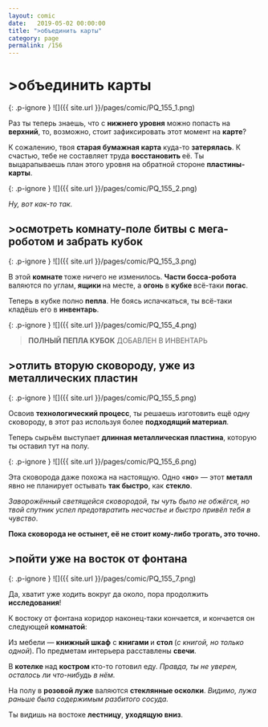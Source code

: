 ```yaml
---
layout: comic
date:   2019-05-02 00:00:00 
title: ">объединить карты"
category: page
permalink: /156
---
```

# >объединить карты

{: .p-ignore }
![]({{ site.url }}/pages/comic/PQ_155_1.png)

Раз ты теперь знаешь, что с <strong>нижнего уровня</strong> можно попасть на <strong>верхний</strong>, то, возможно, стоит зафиксировать этот момент на <strong>карте</strong>?

К сожалению, твоя <strong>старая бумажная карта</strong> куда-то <strong>затерялась</strong>. К счастью, тебе не составляет труда <strong>восстановить </strong>её. Ты выцарапываешь план этого уровня на обратной стороне <strong>пластины-карты</strong>.

{: .p-ignore }
![]({{ site.url }}/pages/comic/PQ_155_2.png)

<em>Ну, вот как-то так.</em>

## >осмотреть комнату-поле битвы с мега-роботом и забрать кубок

{: .p-ignore }
![]({{ site.url }}/pages/comic/PQ_155_3.png)

В этой <strong>комнате </strong>тоже ничего не изменилось. <strong>Части босса-робота</strong> валяются по углам, <strong>ящики </strong>на месте, а <strong>огонь </strong>в <strong>кубке </strong>всё-таки <strong>погас</strong>.

Теперь в кубке полно <strong>пепла</strong>. Не боясь испачкаться, ты всё-таки кладёшь его в <strong>инвентарь</strong>.

{: .p-ignore }
![]({{ site.url }}/pages/comic/PQ_155_4.png)

<blockquote><strong>ПОЛНЫЙ ПЕПЛА КУБОК</strong> ДОБАВЛЕН В ИНВЕНТАРЬ</blockquote>

## >отлить вторую сковороду, уже из металлических пластин

{: .p-ignore }
![]({{ site.url }}/pages/comic/PQ_155_5.png)

Освоив <strong>технологический процесс</strong>, ты решаешь изготовить ещё одну сковороду, в этот раз используя более <strong>подходящий материал</strong>.

Теперь сырьём выступает <strong>длинная металлическая пластина</strong>, которую ты оставил тут на полу.

{: .p-ignore }
![]({{ site.url }}/pages/comic/PQ_155_6.png)

Эта сковорода даже похожа на настоящую. Одно «<strong>но</strong>» — этот <strong>металл </strong>явно не планирует остывать <strong>так быстро</strong>, как <strong>стекло</strong>.

<em>Заворожённый светящейся сковородой, ты чуть было не обжёгся, но твой спутник успел предотвратить несчастье и быстро привёл тебя в чувство</em>.

<strong>Пока сковорода не остынет, её не стоит кому-либо трогать, это точно.</strong>

## >пойти уже на восток от фонтана

{: .p-ignore }
![]({{ site.url }}/pages/comic/PQ_155_7.png)

Да, хватит уже ходить вокруг да около, пора продолжить <strong>исследования</strong>!

К востоку от фонтана коридор наконец-таки кончается, и кончается он следующей <strong>комнатой</strong>:

Из мебели — <strong>книжный шкаф</strong> с <strong>книгами </strong>и <strong>стол </strong>(<em>с книгой, но только одной</em>). По предметам интерьера расставлены <strong>свечи</strong>.

В <strong>котелке </strong>над <strong>костром </strong>кто-то готовил еду. <em>Правда, ты не уверен, осталось ли что-нибудь в нём.</em>

На полу в <strong>розовой луже</strong> валяются <strong>стеклянные осколки</strong>. <em>Видимо, лужа раньше была содержимым разбитого сосуда.</em>

Ты видишь на востоке <strong>лестницу</strong>, <strong>уходящую вниз</strong>.
